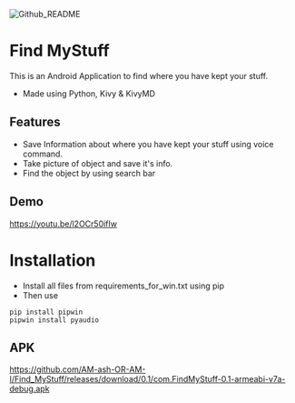 ![Github_README](https://user-images.githubusercontent.com/59698257/125396707-83db0500-e3ca-11eb-8eda-c30297c2d38e.png)



# Find MyStuff
This is an Android Application to find where you have kept your stuff.
* Made using Python, Kivy & KivyMD
## Features
* Save Information about where you have kept your stuff using voice command.
* Take picture of object and save it's info.
* Find the object by using search bar
## Demo
https://youtu.be/l2OCr50ifIw
# Installation
* Install all files from requirements_for_win.txt using pip
* Then use 
```
pip install pipwin
pipwin install pyaudio
```
## APK
https://github.com/AM-ash-OR-AM-I/Find_MyStuff/releases/download/0.1/com.FindMyStuff-0.1-armeabi-v7a-debug.apk
